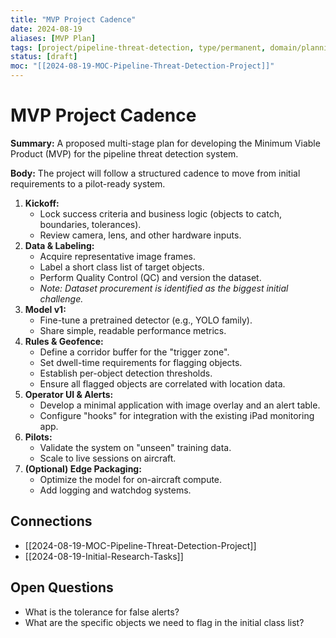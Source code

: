 ```yaml
---
title: "MVP Project Cadence"
date: 2024-08-19
aliases: [MVP Plan]
tags: [project/pipeline-threat-detection, type/permanent, domain/planning]
status: [draft]
moc: "[[2024-08-19-MOC-Pipeline-Threat-Detection-Project]]"
---
```


# MVP Project Cadence

**Summary:** A proposed multi-stage plan for developing the Minimum Viable Product (MVP) for the pipeline threat detection system.

**Body:**
The project will follow a structured cadence to move from initial requirements to a pilot-ready system.

1.  **Kickoff:**
    *   Lock success criteria and business logic (objects to catch, boundaries, tolerances).
    *   Review camera, lens, and other hardware inputs.
2.  **Data & Labeling:**
    *   Acquire representative image frames.
    *   Label a short class list of target objects.
    *   Perform Quality Control (QC) and version the dataset.
    *   *Note: Dataset procurement is identified as the biggest initial challenge.*
3.  **Model v1:**
    *   Fine-tune a pretrained detector (e.g., YOLO family).
    *   Share simple, readable performance metrics.
4.  **Rules & Geofence:**
    *   Define a corridor buffer for the "trigger zone".
    *   Set dwell-time requirements for flagging objects.
    *   Establish per-object detection thresholds.
    *   Ensure all flagged objects are correlated with location data.
5.  **Operator UI & Alerts:**
    *   Develop a minimal application with image overlay and an alert table.
    *   Configure "hooks" for integration with the existing iPad monitoring app.
6.  **Pilots:**
    *   Validate the system on "unseen" training data.
    *   Scale to live sessions on aircraft.
7.  **(Optional) Edge Packaging:**
    *   Optimize the model for on-aircraft compute.
    *   Add logging and watchdog systems.

## Connections
*   [[2024-08-19-MOC-Pipeline-Threat-Detection-Project]]
*   [[2024-08-19-Initial-Research-Tasks]]

## Open Questions
*   What is the tolerance for false alerts?
*   What are the specific objects we need to flag in the initial class list?
